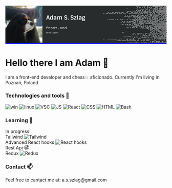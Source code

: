  ![Header](./banner_github.png)
# Hello there I am Adam 👋
<p>I am a front-end developer and chess♘ aficionado. Currently I'm living in Poznań, Poland</p>

### Technologies and tools :wrench:
![win](https://img.shields.io/badge/OS-Windows-informational?style=flat&logo=windows&logoColor=white&color=1116F8)
![linux](https://img.shields.io/badge/OS-Linux-informational?style=flat&logo=linux&logoColor=white&color=1116F8)
![VSC](https://img.shields.io/badge/Editor-VSC-informational?style=flat&logo=vsc-idea&logoColor=white&color=1116F8)
![JS](https://img.shields.io/badge/Code-JavaScript-informational?style=flat&logo=javascript&logoColor=white&color=1116F8)
![React](https://img.shields.io/badge/Framework-React-informational?style=flat&logo=react&logoColor=white&color=1116F8)
![CSS](https://img.shields.io/badge/Style-Sass-informational?style=flat&logo=sass&logoColor=white&color=1116F8)
![HTML](https://img.shields.io/badge/Code-Html-informational?style=flat&logo=html&logoColor=white&color=1116F8)
![Bash](https://img.shields.io/badge/Shell-Bash-informational?style=flat&logo=gnu-bash&logoColor=white&color=1116F8)
### Learning :blue_book:
<p>
  In progress:<br>
  Tailwind 
  <img src="https://raw.githubusercontent.com/simple-icons/simple-icons/develop/icons/tailwindcss.svg" alt="Tailwind" width="16"/> <br>
  Advanced React hooks 
    <img src="https://upload.wikimedia.org/wikipedia/commons/a/a7/React-icon.svg" alt="React hooks" width="16"/> <br>
  Rest Api 
    <img src="./rest-api.svg" alt="Rest-api" width="16"/> <br>
  Redux 
   <img src="https://raw.githubusercontent.com/simple-icons/simple-icons/develop/icons/redux.svg" alt="Redux" width="16"/> <br>
  </p>
  
### Contact :mailbox:
<p>
  Feel free to cantact me at: a.s.szlag@gmail.com
  </p> 
